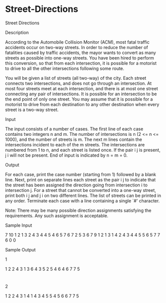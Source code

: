 # Street-Directions

Street Directions

Description

According to the Automobile Collision Monitor (ACM), most fatal traffic accidents occur on two-way streets. In order to reduce the number of fatalities caused by traffic accidents, the mayor wants to convert as many streets as possible into one-way streets. You have been hired to perform this conversion, so that from each intersection, it is possible for a motorist to drive to all the other intersections following some route. 

You will be given a list of streets (all two-way) of the city. Each street connects two intersections, and does not go through an intersection. At most four streets meet at each intersection, and there is at most one street connecting any pair of intersections. It is possible for an intersection to be the end point of only one street. You may assume that it is possible for a motorist to drive from each destination to any other destination when every street is a two-way street. 

Input

The input consists of a number of cases. The first line of each case contains two integers n and m. The number of intersections is n (2 <= n <= 1000), and the number of streets is m. The next m lines contain the intersections incident to each of the m streets. The intersections are numbered from 1 to n, and each street is listed once. If the pair i j is present, j i will not be present. End of input is indicated by n = m = 0. 

Output

For each case, print the case number (starting from 1) followed by a blank line. Next, print on separate lines each street as the pair i j to indicate that the street has been assigned the direction going from intersection i to intersection j. For a street that cannot be converted into a one-way street, print both i j and j i on two different lines. The list of streets can be printed in any order. Terminate each case with a line containing a single `#' character. 

Note: There may be many possible direction assignments satisfying the requirements. Any such assignment is acceptable. 

Sample Input

7 10
1 2
1 3
2 4
3 4
4 5
4 6
5 7
6 7
2 5
3 6
7 9
1 2
1 3
1 4
2 4
3 4
4 5
5 6
5 7
7 6
0 0

Sample Output

1

1 2
2 4
3 1
3 6
4 3
5 2
5 4
6 4
6 7
7 5
#
2

1 2
2 4
3 1
4 1
4 3
4 5
5 4
5 6
6 7
7 5
#
